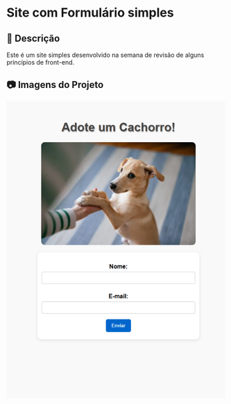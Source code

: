 # Site com Formulário simples

## 📌 Descrição
Este é um site simples desenvolvido na semana de revisão de alguns princípios de front-end.


## 📷 Imagens do Projeto
<img src="./assets/form.png" alt="forms cachorrinho" widht="350px">

